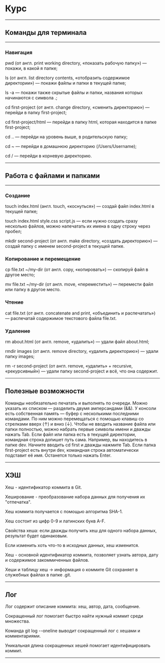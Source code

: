 # Курс

---

## Команды для терминала

---

### Навигация

pwd (от англ. print working directory, «показать рабочую папку») — покажи, в какой я папке;

ls (от англ. list directory contents, «отобразить содержимое директории») — покажи файлы и папки в текущей папке;

ls -a — покажи также скрытые файлы и папки, названия которых начинаются с символа .;

cd first-project (от англ. change directory, «сменить директорию») — перейди в папку first-project;

cd first-project/html — перейди в папку html, которая находится в папке first-project;

cd .. — перейди на уровень выше, в родительскую папку;

cd ~ — перейди в домашнюю директорию (/Users/Username);

cd / — перейди в корневую директорию.

---

## Работа с файлами и папками

---

### Создание

touch index.html (англ. touch, «коснуться») — создай файл index.html в текущей папке;

touch index.html style.css script.js — если нужно создать сразу несколько файлов, можно напечатать их имена в одну строку через пробел;

mkdir second-project (от англ. make directory, «создать директорию») — создай папку с именем second-project в текущей папке.

### Копирование и перемещение

cp file.txt ~/my-dir (от англ. copy, «копировать») — скопируй файл в другое место;

mv file.txt ~/my-dir (от англ. move, «переместить») — перемести файл или папку в другое место.

### Чтение

cat file.txt (от англ. concatenate and print, «объединить и распечатать») — распечатай содержимое текстового файла file.txt.

### Удаление

rm about.html (от англ. remove, «удалить») — удали файл about.html;

rmdir images (от англ. remove directory, «удалить директорию») — удали папку images;

rm -r second-project (от англ. remove, «удалить» + recursive, «рекурсивный») — удали папку second-project и всё, что она содержит.

---

## Полезные возможности
Команды необязательно печатать и выполнять по очереди. Можно указать их списком — разделить двумя амперсандами (&&).
У консоли есть собственная память — буфер с несколькими последними командами. По ним можно перемещаться с помощью клавиш со стрелками вверх (↑) и вниз (↓).
Чтобы не вводить название файла или папки полностью, можно набрать первые символы имени и дважды нажать Tab. Если файл или папка есть в текущей директории, командная строка допишет путь сама.
Например, вы находитесь в папке dev. Начните вводить cd first и дважды нажмите Tab. Если папка first-project есть внутри dev, командная строка автоматически подставит её имя. Останется только нажать Enter.

---

## ХЭШ

Хеш - идентификатор коммита в Git.

Хеширование - преобразование набора данных для получения их "отпечатка".

Хеш коммита получается с помощью алгоритма SHA-1.

Хеш состоит из цифр 0-9 и латинских букв A-F.

Свойства хеша: если дважды получить хеш для одного набора данных, результат будет одинаковым.

Если изменить хоть что-то в исходных данных, хеш изменится.

Хеш - основной идентификатор коммита, позволяет узнать автора, дату и содержимое закоммиченных файлов.

Хеши и таблицу хеш → информация о коммите Git сохраняет в служебных файлах в папке .git.

---

## Лог

Лог содержит описание коммита: хеш, автор, дата, сообщение.

Сокращенный лог помогает быстро найти нужный коммит среди множества.

Команда git log --oneline выводит сокращенный лог с хешами и комментариями.

Уникальная длина сокращенных хешей помогает идентифицировать коммит.

---

